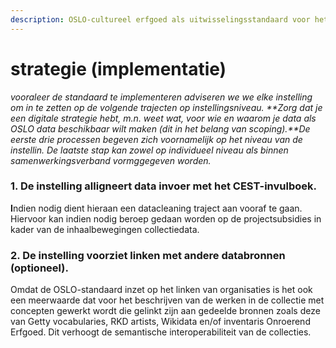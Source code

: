 ```yaml
---
description: OSLO-cultureel erfgoed als uitwisselingsstandaard voor het Vlaamse erfgoedveld
---
```


# strategie (implementatie)

<mark style="background-color:orange;"></mark>

_vooraleer de standaard te implementeren adviseren we we elke instelling om in te zetten op de volgende trajecten op instellingsniveau. **Zorg dat je een digitale strategie hebt, m.n. weet wat, voor wie en waarom je data als OSLO data beschikbaar wilt maken (dit in het belang van scoping).**De eerste drie processen begeven zich voornamelijk op het niveau van de instellin. De laatste stap kan zowel op individueel niveau als binnen samenwerkingsverband vormggegeven worden._

### **1. De instelling alligneert data invoer met het CEST-invulboek.**

**I**ndien nodig dient hieraan een datacleaning traject aan vooraf te gaan. Hiervoor kan indien nodig beroep gedaan worden op de projectsubsidies in kader van de inhaalbewegingen collectiedata.&#x20;

### **2. De instelling voorziet linken met andere databronnen (optioneel)**.&#x20;

Omdat de OSLO-standaard inzet op het linken van organisaties is het ook een meerwaarde dat voor het beschrijven van de werken in de collectie met concepten gewerkt wordt die gelinkt zijn aan gedeelde bronnen zoals deze van Getty vocabularies, RKD artists, Wikidata en/of inventaris Onroerend Erfgoed. Dit verhoogt de semantische interoperabiliteit van de collecties.



